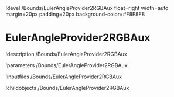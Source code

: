 <!-- MOOSE Object Documentation Stub: Remove this when content is added. -->!devel /Bounds/EulerAngleProvider2RGBAux float=right width=auto margin=20px padding=20px background-color=#F8F8F8


# EulerAngleProvider2RGBAux
!description /Bounds/EulerAngleProvider2RGBAux

!parameters /Bounds/EulerAngleProvider2RGBAux

!inputfiles /Bounds/EulerAngleProvider2RGBAux

!childobjects /Bounds/EulerAngleProvider2RGBAux
